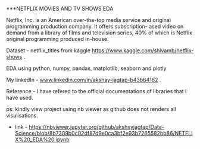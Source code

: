 ***NETFLIX MOVIES AND TV SHOWS EDA

Netflix, Inc. is an American over-the-top media service and original programming production company. It offers subscription- ased video on demand from a library of films and television series, 40% of which is Netflix original programming produced in-house.

Dataset - netflix_titles from kaggle https://www.kaggle.com/shivamb/netflix-shows .

EDA using python, numpy, pandas, matplotlib, seaborn and plotly

My linkedIn - www.linkedin.com/in/akshay-jagtap-b43b64162 .

Reference - I have refered to the official documentations of libraries that I have used.

ps: kindly view project using nb viewer as github does not renders all visulisations.
- link - https://nbviewer.jupyter.org/github/akshxyjagtap/Data-Science/blob/8b7309b0c02df87d9e0ca3bf2e93b7265582bb86/NETFLIX%20_EDA%20.ipynb

